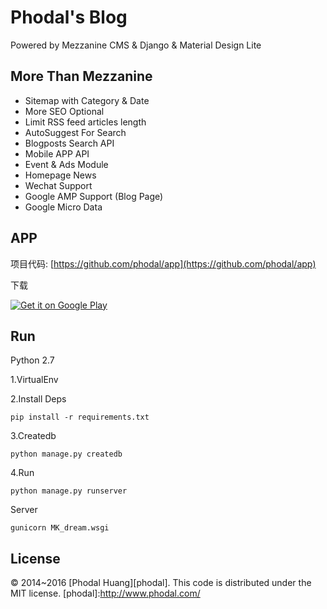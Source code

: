 # Phodal's Blog

Powered by Mezzanine CMS & Django & Material Design Lite

## More Than Mezzanine

- Sitemap with Category & Date
- More SEO Optional
- Limit  RSS feed articles length
- AutoSuggest For Search
- Blogposts Search API
- Mobile APP API
- Event & Ads Module
- Homepage News
- Wechat Support
- Google AMP Support (Blog Page)
- Google Micro Data

## APP 

项目代码: [https://github.com/phodal/app](https://github.com/phodal/app)

下载

<a href="https://play.google.com/store/apps/details?id=com.phodal.designiot">
  <img alt="Get it on Google Play"
       src="https://developer.android.com/images/brand/zh-cn_generic_rgb_wo_60.png" />
</a>

## Run

Python 2.7

1.VirtualEnv 

2.Install Deps

    pip install -r requirements.txt

3.Createdb

    python manage.py createdb

4.Run

    python manage.py runserver

Server

    gunicorn MK_dream.wsgi

## License

© 2014~2016 [Phodal Huang][phodal]. This code is distributed under the MIT license.
[phodal]:http://www.phodal.com/
